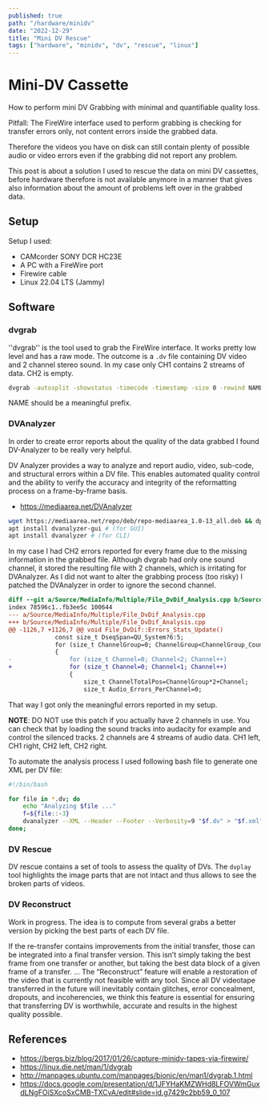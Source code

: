 ```yaml
---
published: true
path: "/hardware/minidv"
date: "2022-12-29"
title: "Mini DV Rescue"
tags: ["hardware", "minidv", "dv", "rescue", "linux"]
---
```


# Mini-DV Cassette

How to perform mini DV Grabbing with minimal and quantifiable quality loss.

Pitfall: The FireWire interface used to perform grabbing is checking for transfer errors only, not content errors inside the grabbed data.

Therefore the videos you have on disk can still contain plenty of possible audio or video errors even if the grabbing did not report any problem.

This post is about a solution I used to rescue the data on mini DV cassettes, before hardware therefore is not available anymore in a manner that gives also information about the amount of problems left over in the grabbed data.

## Setup

Setup I used:

* CAMcorder SONY DCR HC23E
* A PC with a FireWire port
* Firewire cable
* Linux 22.04 LTS (Jammy)

## Software

### dvgrab

''dvgrab'' is the tool used to grab the FireWire interface. It works pretty low level and has a raw mode.
The outcome is a `.dv` file containing DV video and 2 channel stereo sound. In my case only CH1 contains 2 streams of data. CH2 is empty.

```bash
dvgrab -autosplit -showstatus -timecode -timestamp -size 0 -rewind NAME-
```

NAME should be a meaningful prefix.

### DVAnalyzer

In order to create error reports about the quality of the data grabbed I found DV-Analyzer to be really very helpful.

<quote author="DVAnalyzer">
DV Analyzer provides a way to analyze and report audio, video, sub-code, and structural errors within a DV file. This enables automated quality control and the ability to verify the accuracy and integrity of the reformatting process on a frame-by-frame basis.
</quote>

* https://mediaarea.net/DVAnalyzer

```bash
wget https://mediaarea.net/repo/deb/repo-mediaarea_1.0-13_all.deb && dpkg -i repo-mediaarea_1.0-13_all.deb && apt-get update
apt install dvanalyzer-gui # (for GUI)
apt install dvanalyzer # (for CLI)
```

In my case I had CH2 errors reported for every frame due to the missing information in the grabbed file. Although dvgrab had only one sound channel, it stored the resulting file with 2 channels, which is irritating for DVAnalyzer. As I did not want to alter the grabbing process (too risky) I patched the
DVAnalyzer in order to ignore the second channel.

```diff
diff --git a/Source/MediaInfo/Multiple/File_DvDif_Analysis.cpp b/Source/MediaInfo/Multiple/File_DvDif_Analysis.cpp
index 78596c1..fb3ee5c 100644
--- a/Source/MediaInfo/Multiple/File_DvDif_Analysis.cpp
+++ b/Source/MediaInfo/Multiple/File_DvDif_Analysis.cpp
@@ -1126,7 +1126,7 @@ void File_DvDif::Errors_Stats_Update()
             const size_t DseqSpan=QU_System?6:5;
             for (size_t ChannelGroup=0; ChannelGroup<ChannelGroup_Count; ChannelGroup++)
             {
-                for (size_t Channel=0; Channel<2; Channel++)
+                for (size_t Channel=0; Channel<1; Channel++)
                 {
                     size_t ChannelTotalPos=ChannelGroup*2+Channel;
                     size_t Audio_Errors_PerChannel=0;
```

That way I got only the meaningful errors reported in my setup.

**NOTE**: DO NOT use this patch if you actually have 2 channels in use. You can check that by loading the sound tracks into audacity for example and control the silenced tracks. 2 channels are 4 streams of audio data. CH1 left, CH1 right, CH2 left, CH2 right.

To automate the analysis process I used following bash file to generate one XML per DV file:

```bash
#!/bin/bash

for file in *.dv; do
    echo "Analyzing $file ..."
    f=${file::-3}
    dvanalyzer --XML --Header --Footer --Verbosity=9 "$f.dv" > "$f.xml"
done;
```

### DV Rescue

DV rescue contains a set of tools to assess the quality of DVs. The `dvplay` tool highlights the image parts that are not intact and thus
allows to see the broken parts of videos.

### DV Reconstruct

Work in progress. The idea is to compute from several grabs a better version by picking the best parts of each DV file.

<quote author="mediaarea.net">
If the re-transfer contains improvements from the initial transfer, those can be integrated into a final transfer version. This isn’t simply taking the best frame from one transfer or another, but taking the best data block of a given frame of a transfer.
...
The “Reconstruct” feature will enable a restoration of the video that is currently not feasible with any tool. Since all DV videotape transferred in the future will inevitably contain glitches, error concealment, dropouts, and incoherencies, we think this feature is essential for ensuring that transferring DV is worthwhile, accurate and results in the highest quality possible.
</quote>

## References

* https://bergs.biz/blog/2017/01/26/capture-minidv-tapes-via-firewire/
* https://linux.die.net/man/1/dvgrab
* http://manpages.ubuntu.com/manpages/bionic/en/man1/dvgrab.1.html
* https://docs.google.com/presentation/d/1JFYHaKMZWHd8LFOVWmGuxdLNgFOiSXcoSxCMB-TXCvA/edit#slide=id.g7429c2bb59_0_107

